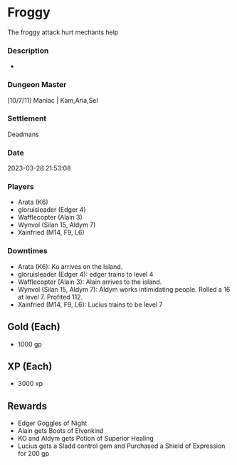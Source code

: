 # Froggy
The froggy attack hurt mechants help
### Description
-
### Dungeon Master
[10/7/11] Maniac | Kam,Aria,Sel
### Settlement
Deadmans
### Date
2023-03-28 21:53:08
### Players
* Arata (K6)
* gloruisleader (Edger 4)
* Wafflecopter (Alain 3)
* Wynvol (Silan 15, Aldym 7)
* Xainfried (M14, F9, L6)
### Downtimes
* Arata (K6): Ko arrives on the Island.
* gloruisleader (Edger 4): edger trains to level 4
* Wafflecopter (Alain 3): Alain arrives to the island.
* Wynvol (Silan 15, Aldym 7): Aldym works intimidating people. Rolled a 16 at level 7. Profited 112.
* Xainfried (M14, F9, L6): Lucius trains to be level 7
## Gold (Each)
* 1000 gp
## XP (Each)
* 3000 xp
## Rewards
* Edger Goggles of Night
* Alain gets Boots of Elvenkind
* KO and Aldym gets Potion of Superior Healing
* Lucius gets a Sladd control gem and Purchased a Shield of Expression for 200 gp